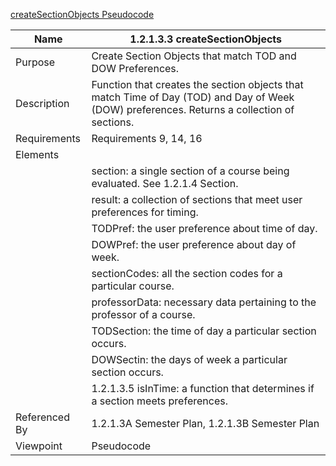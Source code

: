 [createSectionObjects Pseudocode](/Logic/TeamTwoFiles/1.2.1.3.3SemesterPlancreateSectionObjects.txt)

| Name | 1.2.1.3.3 createSectionObjects|
| ----------- | ----------- |
| Purpose | Create Section Objects that match TOD and DOW Preferences. |
| Description | Function that creates the section objects that match Time of Day (TOD) and Day of Week (DOW) preferences. Returns a collection of sections. |
| Requirements | Requirements 9, 14, 16  |
| Elements |
| | section: a single section of a course being evaluated. See 1.2.1.4 Section. |
| | result: a collection of sections that meet user preferences for timing. |
| | TODPref: the user preference about time of day. |
| | DOWPref: the user preference about day of week. |
| | sectionCodes: all the section codes for a particular course. |
| | professorData: necessary data pertaining to the professor of a course. |
| | TODSection: the time of day a particular section occurs. |
| | DOWSectin: the days of week a particular section occurs. |
| | 1.2.1.3.5 isInTime: a function that determines if a section meets preferences. |
| Referenced By | 1.2.1.3A Semester Plan, 1.2.1.3B Semester Plan|
| Viewpoint | Pseudocode |
